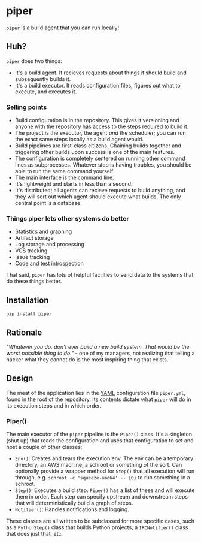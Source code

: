 # piper

`piper` is a build agent that you can run locally!

## Huh?
`piper` does two things:
* It's a build agent. It recieves requests about things it should build and
  subsequently builds it.
* It's a build executor. It reads configuration files, figures out what to
  execute, and executes it.


### Selling points
* Build configuration is in the repository. This gives it versioning and anyone
  with the repository has access to the steps required to build it.
* The project is the executor, the agent *and* the scheduler; you can run the
  exact same steps locally as a build agent would.
* Build pipelines are first-class citizens. Chaining builds together and
  triggering other builds upon success is one of the main features.
* The configuration is completely centered on running other command lines as
  subprocesses. Whatever step is having troubles, you should be able to run the
  same command yourself.
* The main interface is the command line.
* It's lightweight and starts in less than a second.
* It's distributed; all agents can recieve requests to build anything, and they
  will sort out which agent should execute what builds. The only central point
  is a database.

### Things piper lets other systems do better
* Statistics and graphing
* Artifact storage
* Log storage and processing
* VCS tracking
* Issue tracking
* Code and test introspection

That said, `piper` has lots of helpful facilities to send data to the systems
that do these things better.


## Installation

`pip install piper`


## Rationale

*"Whatever you do, don't ever build a new build system. That would be the worst
possible thing to do."* - one of my managers, not realizing that telling
a hacker what they cannot do is the most inspiring thing that exists.

## Design

The meat of the application lies in the [YAML][yaml] configuration file
`piper.yml`, found in the root of the repository. Its contents dictate what
`piper` will do in its execution steps and in which order.

### Piper()

The main executor of the `piper` pipeline is the `Piper()` class. It's
a singleton (shut up) that reads the configuration and uses that configuration
to set and host a couple of other classes:

* `Env()`: Creates and tears the execution env. The env can be a temporary
  directory, an AWS machine, a schroot or something of the sort. Can optionally
  provide a wrapper method for `Step()` that all execution will run through,
  e.g. `schroot -c 'squeeze-amd64' -- {0}` to run something in a schroot.
* `Step()`: Executes a build step. `Piper()` has a list of these and will
  execute them in order. Each step can specify upstream and downstream steps
  that will deterministically build a graph of steps.
* `Notifier()`: Handles notifications and logging.

These classes are all written to be subclassed for more specific cases, such as
a `PythonStep()` class that builds Python projects, a `IRCNotifier()` class
that does just that, etc.


[yaml]: http://www.yaml.org/
